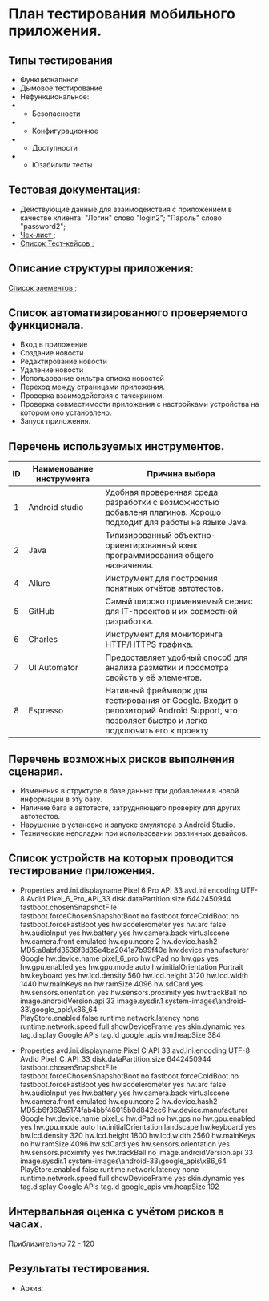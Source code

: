 План тестирования мобильного приложения.
===

## Типы тестирования

* Функциональное
* Дымовое тестирование
* Нефункциональное:
* * Безопасности
* * Конфигурационное
* * Доступности
* * Юзабилити тесты

## Тестовая документация:

* Действующие данные для взаимодействия с приложением в качестве клиента: "Логин" слово "login2"; "Пароль" слово "password2";
* <a href="https://github.com/Gameunkulus/QA-Diplom/blob/main/Check.xls"> Чек-лист </a>;
* <a href="https://github.com/Gameunkulus/QA-Diplom/blob/main/Check.xls"> Список Тест-кейсов </a>;

## Описание структуры приложения:

<a href="https://github.com/Gameunkulus/QA-Diplom/blob/main/AppDescription.xls"> Список элементов </a>;

## Список автоматизированного проверяемого функционала.

* Вход в приложение
* Создание новости
* Редактирование новости
* Удаление новости
* Использование фильтра списка новостей
* Переход между страницами приложения.
* Проверка взаимодействия с тачскрином.
* Проверка совместимости приложения с настройками устройства на котором оно установлено.
* Запуск приложения.

## Перечень используемых инструментов.

| ID | Наименование инструмента | Причина выбора                                                                                                                             |
|:--:|--------------------------|--------------------------------------------------------------------------------------------------------------------------------------------|
| 1  | Android studio           | Удобная проверенная среда разработки с возможностью добавленя плагинов. Хорошо подходит для работы на языке Java.                          |
| 2  | Java                     | Типизированный объектно-ориентированный язык программирования общего назначения.                                                           |
| 4  | Allure                   | Инструмент для построения понятных отчётов автотестов.                                                                                     |
| 5  | GitHub                   | Самый широко применяемый сервис для IT-проектов и их совместной разработки.                                                                |
| 6  | Charles                  | Инструмент для мониторинга HTTP/HTTPS трафика.                                                                                             | 
| 7  | UI Automator             | Предоставляет удобный способ для анализа разметки и просмотра свойств у её элементов.                                                      | 
| 8  | Espresso                 | Нативный фреймворк для тестирования от Google. Входит в репозиторий Android Support, что позволяет быстро и легко подключить его к проекту | 


## Перечень возможных рисков выполнения сценария.

* Изменения в структуре в базе данных при добавлении в новой информации в эту базу.
* Наличие бага в автотесте, затрудняющего проверку для других автотестов.
* Нарушение в установке и запуске эмулятора в Android Studio.
* Технические неполадки при использовании различных девайсов.

## Список устройств на которых проводится тестирование приложения.

* Properties
  avd.ini.displayname              Pixel 6 Pro API 33
  avd.ini.encoding                 UTF-8
  AvdId                            Pixel_6_Pro_API_33
  disk.dataPartition.size          6442450944
  fastboot.chosenSnapshotFile      
  fastboot.forceChosenSnapshotBoot no
  fastboot.forceColdBoot           no
  fastboot.forceFastBoot           yes
  hw.accelerometer                 yes
  hw.arc                           false
  hw.audioInput                    yes
  hw.battery                       yes
  hw.camera.back                   virtualscene
  hw.camera.front                  emulated
  hw.cpu.ncore                     2
  hw.device.hash2                  MD5:a8abfd3536f3d35e4ba2041a7b99f40e
  hw.device.manufacturer           Google
  hw.device.name                   pixel_6_pro
  hw.dPad                          no
  hw.gps                           yes
  hw.gpu.enabled                   yes
  hw.gpu.mode                      auto
  hw.initialOrientation            Portrait
  hw.keyboard                      yes
  hw.lcd.density                   560
  hw.lcd.height                    3120
  hw.lcd.width                     1440
  hw.mainKeys                      no
  hw.ramSize                       4096
  hw.sdCard                        yes
  hw.sensors.orientation           yes
  hw.sensors.proximity             yes
  hw.trackBall                     no
  image.androidVersion.api         33
  image.sysdir.1                   system-images\android-33\google_apis\x86_64\
  PlayStore.enabled                false
  runtime.network.latency          none
  runtime.network.speed            full
  showDeviceFrame                  yes
  skin.dynamic                     yes
  tag.display                      Google APIs
  tag.id                           google_apis
  vm.heapSize                      384

* Properties
  avd.ini.displayname              Pixel C API 33
  avd.ini.encoding                 UTF-8
  AvdId                            Pixel_C_API_33
  disk.dataPartition.size          6442450944
  fastboot.chosenSnapshotFile      
  fastboot.forceChosenSnapshotBoot no
  fastboot.forceColdBoot           no
  fastboot.forceFastBoot           yes
  hw.accelerometer                 yes
  hw.arc                           false
  hw.audioInput                    yes
  hw.battery                       yes
  hw.camera.back                   virtualscene
  hw.camera.front                  emulated
  hw.cpu.ncore                     2
  hw.device.hash2                  MD5:b6f369a5174fab4bbf46015b0d842ec6
  hw.device.manufacturer           Google
  hw.device.name                   pixel_c
  hw.dPad                          no
  hw.gps                           no
  hw.gpu.enabled                   yes
  hw.gpu.mode                      auto
  hw.initialOrientation            landscape
  hw.keyboard                      yes
  hw.lcd.density                   320
  hw.lcd.height                    1800
  hw.lcd.width                     2560
  hw.mainKeys                      no
  hw.ramSize                       4096
  hw.sdCard                        yes
  hw.sensors.orientation           yes
  hw.sensors.proximity             yes
  hw.trackBall                     no
  image.androidVersion.api         33
  image.sysdir.1                   system-images\android-33\google_apis\x86_64\
  PlayStore.enabled                false
  runtime.network.latency          none
  runtime.network.speed            full
  showDeviceFrame                  yes
  skin.dynamic                     yes
  tag.display                      Google APIs
  tag.id                           google_apis
  vm.heapSize                      192

## Интервальная оценка с учётом рисков в часах.
   
   Приблизительно 72 - 120

## Результаты тестирования.

* Архив:

